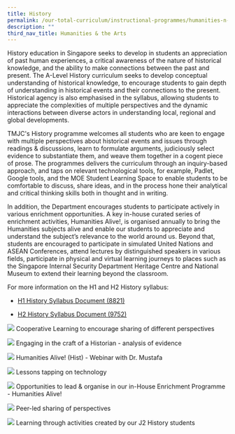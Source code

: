 ```yaml
---
title: History
permalink: /our-total-curriculum/instructional-programmes/humanities-n-the-arts/history
description: ""
third_nav_title: Humanities & the Arts
---
```

History education in Singapore seeks to develop in students an appreciation of past human experiences, a critical awareness of the nature of historical knowledge, and the ability to make connections between the past and present. The A-Level History curriculum seeks to develop conceptual understanding of historical knowledge, to encourage students to gain depth of understanding in historical events and their connections to the present.  Historical agency is also emphasised in the syllabus, allowing students to appreciate the complexities of multiple perspectives and the dynamic interactions between diverse actors in understanding local, regional and global developments.  
  
TMJC's History programme welcomes all students who are keen to engage with multiple perspectives about historical events and issues through readings & discussions, learn to formulate arguments, judiciously select evidence to substantiate them, and weave them together in a cogent piece of prose. The programmes delivers the curriculum through an inquiry-based approach, and taps on relevant technological tools, for example, Padlet, Google tools, and the MOE Student Learning Space to enable students to be comfortable to discuss, share ideas, and in the process hone their analytical and critical thinking skills both in thought and in writing.  
  
In addition, the Department encourages students to participate actively in various enrichment opportunities. A key in-house curated series of enrichment activities, Humanities Alive!, is organised annually to bring the Humanities subjects alive and enable our students to appreciate and understand the subject’s relevance to the world around us. Beyond that, students are encouraged to participate in simulated United Nations and ASEAN Conferences, attend lectures by distinguished speakers in various fields, participate in physical and virtual learning journeys to places such as the Singapore Internal Security Department Heritage Centre and National Museum to extend their learning beyond the classroom.  
  
For more information on the H1 and H2 History syllabus:  

* [H1 History Syllabus Document (8821)](https://www.seab.gov.sg/docs/default-source/national-examinations/syllabus/alevel/2022syllabus/8821_y22_sy.pdf)

* [H2 History Syllabus Document (9752)](https://www.seab.gov.sg/docs/default-source/national-examinations/syllabus/alevel/2022syllabus/9752_y22_sy.pdf)

![](/images/TMJC-OurCurriculum_IP_Hist_01.jpeg)
Cooperative Learning to encourage sharing of different perspectives

![](/images/TMJC-OurCurriculum_IP_Hist_02.jpeg)
Engaging in the craft of a Historian - analysis of evidence

![](/images/TMJC-OurCurriculum_IP_Hist_03.jpeg)
Humanities Alive! (Hist) - Webinar with Dr. Mustafa

![](/images/TMJC-OurCurriculum_IP_Hist_04.jpeg)
Lessons tapping on technology

![](/images/TMJC-OurCurriculum_IP_Hist_05.jpeg)
Opportunities to lead & organise in our in-House Enrichment Programme - Humanities Alive!

![](/images/TMJC-OurCurriculum_IP_Hist_06.jpeg)
Peer-led sharing of perspectives

![](/images/TMJC-OurCurriculum_IP_Hist_07.jpeg)
Learning through activities created by our J2 History students
